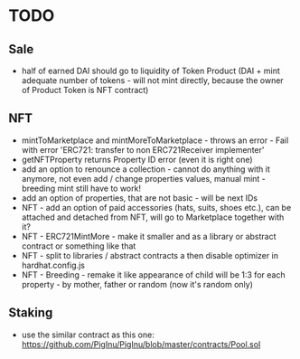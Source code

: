 # TODO

## Sale
- half of earned DAI should go to liquidity of Token Product (DAI + mint adequate number of tokens - will not mint directly, because the owner of Product Token is NFT contract)

## NFT
- mintToMarketplace and mintMoreToMarketplace - throws an error - Fail with error 'ERC721: transfer to non ERC721Receiver implementer'
- getNFTProperty returns Property ID error (even it is right one)
- add an option to renounce a collection - cannot do anything with it anymore, not even add / change properties values, manual mint - breeding mint still have to work!
- add an option of properties, that are not basic - will be next IDs
- NFT - add an option of paid accessories (hats, suits, shoes etc.), can be attached and detached from NFT, will go to Marketplace together with it?
- NFT - ERC721MintMore - make it smaller and as a library or abstract contract or something like that
- NFT - split to libraries / abstract contracts a then disable optimizer in hardhat.config.js
- NFT - Breeding - remake it like appearance of child will be 1:3 for each property - by mother, father or random (now it's random only)

## Staking
- use the similar contract as this one: https://github.com/PigInu/PigInu/blob/master/contracts/Pool.sol